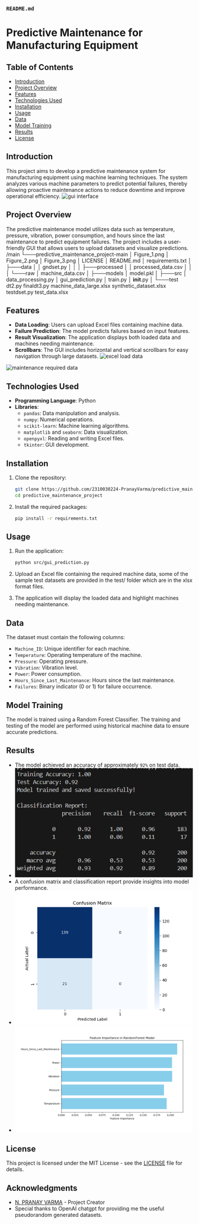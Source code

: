 ### `README.md`

# Predictive Maintenance for Manufacturing Equipment

## Table of Contents
- [Introduction](#introduction)
- [Project Overview](#project-overview)
- [Features](#features)
- [Technologies Used](#technologies-used)
- [Installation](#installation)
- [Usage](#usage)
- [Data](#data)
- [Model Training](#model-training)
- [Results](#results)
- [License](#license)

## Introduction
This project aims to develop a predictive maintenance system for manufacturing equipment using machine learning techniques. The system analyzes various machine parameters to predict potential failures, thereby allowing proactive maintenance actions to reduce downtime and improve operational efficiency.
![gui interface](https://github.com/user-attachments/assets/29713f85-183a-40ac-aa73-5e6f658786c5)


## Project Overview
The predictive maintenance model utilizes data such as temperature, pressure, vibration, power consumption, and hours since the last maintenance to predict equipment failures. The project includes a user-friendly GUI that allows users to upload datasets and visualize predictions.
/main
└───predictive_maintenance_project-main
    │   Figure_1.png
    │   Figure_2.png
    │   Figure_3.png
    │   LICENSE
    │   README.md
    │   requirements.txt
    │
    ├───data
    │   │   gndset.py
    │   │
    │   ├───processed
    │   │       processed_data.csv
    │   │
    │   └───raw
    │           machine_data.csv
    │
    ├───models
    │       model.pkl
    │
    ├───src
    │       data_processing.py
    │       gui_prediction.py
    │       train.py
    │       __init__.py
    │
    └───test
            dt2.py
            finaldt3.py
            machine_data_large.xlsx
            synthetic_dataset.xlsx
            testdset.py
            test_data.xlsx


## Features
- **Data Loading**: Users can upload Excel files containing machine data.
- **Failure Prediction**: The model predicts failures based on input features.
- **Result Visualization**: The application displays both loaded data and machines needing maintenance.
- **Scrollbars**: The GUI includes horizontal and vertical scrollbars for easy navigation through large datasets.
![excel load data](https://github.com/user-attachments/assets/6d0ca549-93aa-49bf-ab3d-59497c1d6eab)

![maintenance required data](https://github.com/user-attachments/assets/cbcd77a4-a61a-4770-a769-efb45a432678)



## Technologies Used
- **Programming Language**: Python
- **Libraries**: 
  - `pandas`: Data manipulation and analysis.
  - `numpy`: Numerical operations.
  - `scikit-learn`: Machine learning algorithms.
  - `matplotlib` and `seaborn`: Data visualization.
  - `openpyxl`: Reading and writing Excel files.
  - `tkinter`: GUI development.

## Installation
1. Clone the repository:
   ```bash
   git clone https://github.com/2310030224-PranayVarma/predictive_maintenance_project
   cd predictive_maintenance_project
   ```

2. Install the required packages:
   ```bash
   pip install -r requirements.txt
   ```

## Usage
1. Run the application:
   ```bash
   python src/gui_prediction.py
   ```

2. Upload an Excel file containing the required machine data, some of the sample test datasets are provided in the test/ folder which are in the xlsx format files.

3. The application will display the loaded data and highlight machines needing maintenance.

## Data
The dataset must contain the following columns:
- `Machine_ID`: Unique identifier for each machine.
- `Temperature`: Operating temperature of the machine.
- `Pressure`: Operating pressure.
- `Vibration`: Vibration level.
- `Power`: Power consumption.
- `Hours_Since_Last_Maintenance`: Hours since the last maintenance.
- `Failures`: Binary indicator (0 or 1) for failure occurrence.

## Model Training
The model is trained using a Random Forest Classifier. The training and testing of the model are performed using historical machine data to ensure accurate predictions. 

## Results
- The model achieved an accuracy of approximately `92%` on test data.
- ![Accuracy Results](Figure_3.png)
- A confusion matrix and classification report provide insights into model performance.
- ![Confusion Matrix](Figure_1.png)
- ![Features of the Model](Figure_2.png)


## License
This project is licensed under the MIT License - see the [LICENSE](LICENSE) file for details.

## Acknowledgments
- [N. PRANAY VARMA](https://github.com/2310030224-PranayVarma ) - Project Creator
- Special thanks to OpenAI chatgpt for providing me the useful pseudorandom generated datasets.
